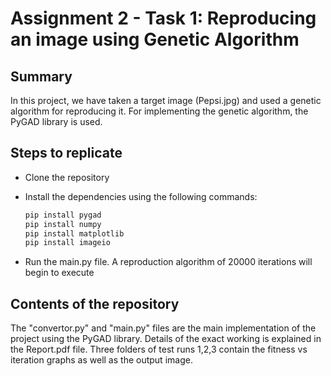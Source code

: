 # Assignment 2 - Task 1: Reproducing an image using Genetic Algorithm

## Summary

In this project, we have taken a target image (Pepsi.jpg) and used a genetic algorithm for reproducing it.
For implementing the genetic algorithm, the PyGAD library is used.

## Steps to replicate

- Clone the repository
- Install the dependencies using the following commands:

    ```python
    pip install pygad
    pip install numpy
    pip install matplotlib
    pip install imageio
    ```

- Run the main.py file. A reproduction algorithm of 20000 iterations will begin to execute

## Contents of the repository

The "convertor.py" and "main.py" files are the main implementation of the project using the PyGAD library. Details of the exact working is explained in the Report.pdf file. 
Three folders of test runs 1,2,3 contain the fitness vs iteration graphs as well as the output image.
